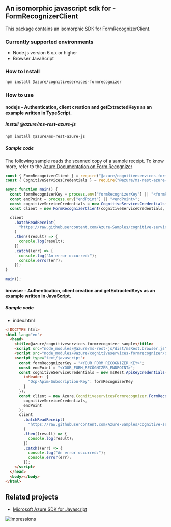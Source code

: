 ## An isomorphic javascript sdk for - FormRecognizerClient

This package contains an isomorphic SDK for FormRecognizerClient.

### Currently supported environments

- Node.js version 6.x.x or higher
- Browser JavaScript

### How to Install

```bash
npm install @azure/cognitiveservices-formrecognizer
```

### How to use

#### nodejs - Authentication, client creation and getExtractedKeys as an example written in TypeScript.

##### Install @azure/ms-rest-azure-js


```bash
npm install @azure/ms-rest-azure-js
```

##### Sample code
The following sample reads the scanned copy of a sample receipt. To know more, refer to the [Azure Documentation on Form Recognizer](https://docs.microsoft.com/en-us/azure/cognitive-services/form-recognizer/overview)

```javascript
const { FormRecognizerClient } = require("@azure/cognitiveservices-formrecognizer");
const { CognitiveServicesCredentials } = require("@azure/ms-rest-azure-js");

async function main() {
  const formRecognizerKey = process.env["formRecognizerKey"] || "<formRecognizerKey>";
  const endPoint = process.env["endPoint"] || "<endPoint>";
  const cognitiveServiceCredentials = new CognitiveServicesCredentials(formRecognizerKey);
  const client = new FormRecognizerClient(cognitiveServiceCredentials, endPoint);

  client
    .batchReadReceipt(
      "https://raw.githubusercontent.com/Azure-Samples/cognitive-services-REST-api-samples/master/curl/form-recognizer/contoso-receipt.png"
    )
    .then((result) => {
      console.log(result);
    })
    .catch((err) => {
      console.log("An error occurred:");
      console.error(err);
    });
}

main();
```

#### browser - Authentication, client creation and getExtractedKeys as an example written in JavaScript.

##### Sample code

- index.html

```html
<!DOCTYPE html>
<html lang="en">
  <head>
    <title>@azure/cognitiveservices-formrecognizer sample</title>
    <script src="node_modules/@azure/ms-rest-js/dist/msRest.browser.js"></script>
    <script src="node_modules/@azure/cognitiveservices-formrecognizer/dist/cognitiveservices-formrecognizer.js"></script>
    <script type="text/javascript">
      const formRecognizerKey = "<YOUR_FORM_RECOGNIZER_KEY>";
      const endPoint = "<YOUR_FORM_RECOGNIZER_ENDPOINT>";
      const cognitiveServiceCredentials = new msRest.ApiKeyCredentials({
        inHeader: {
          "Ocp-Apim-Subscription-Key": formRecognizerKey
        }
      });
      const client = new Azure.CognitiveservicesFormrecognizer.FormRecognizerClient(
        cognitiveServiceCredentials,
        endPoint
      );
      client
        .batchReadReceipt(
          "https://raw.githubusercontent.com/Azure-Samples/cognitive-services-REST-api-samples/master/curl/form-recognizer/contoso-receipt.png"
        )
        .then((result) => {
          console.log(result);
        })
        .catch((err) => {
          console.log("An error occurred:");
          console.error(err);
        });
    </script>
  </head>
  <body></body>
</html>
```

## Related projects

- [Microsoft Azure SDK for Javascript](https://github.com/Azure/azure-sdk-for-js)

![Impressions](https://azure-sdk-impressions.azurewebsites.net/api/impressions/azure-sdk-for-js%2Fsdk%2Fcognitiveservices%2Fcognitiveservices-formrecognizer%2FREADME.png)
